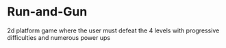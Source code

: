 # Run-and-Gun
2d platform game where the user must defeat the 4 levels with progressive difficulties and numerous power ups
